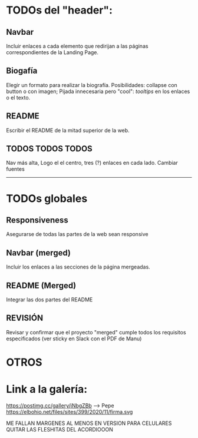 # TODOs del "header":

## Navbar
Incluir enlaces a cada elemento que redirijan a las páginas correspondientes de la Landing Page. 

## Biogafía
Elegir un formato para realizar la biografía. Posibilidades: collapse con button o con imagen; Pijada innecesaria pero "cool": *tooltips* en los enlaces o el texto.

## README
Escribir el README de la mitad superior de la web.

## TODOS TODOS TODOS
Nav más alta, Logo el el centro, tres (?) enlaces en cada lado.
Cambiar fuentes


---

# TODOs globales

## Responsiveness
Asegurarse de todas las partes de la web sean responsive

## Navbar (merged)
Incluir los enlaces a las secciones de la página mergeadas.

## README (Merged)
Integrar las dos partes del README

## REVISIÓN
Revisar y confirmar que el proyecto "merged" cumple todos los requisitos especificados (ver sticky en Slack con el PDF de Manu)


# OTROS
# Link a la galería: 
https://postimg.cc/gallery/jNbgZBb --> Pepe
https://elbohio.net/files/sites/399/2020/11/firma.svg

ME FALLAN MARGENES AL MENOS EN VERSION PARA CELULARES
QUITAR LAS FLESHITAS DEL ACORDIOOON